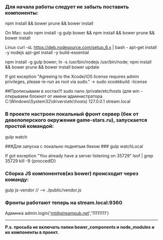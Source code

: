 ### Для начала работы следует не забыть поставить компоненты: ###
npm install &&  bower prune &&
bower install

On Mac:
sudo npm install -g gulp bower &&
npm install &&  bower prune &&
bower install

Linux
curl -sL https://deb.nodesource.com/setup_6.x | bash -
apt-get install -y nodejs
apt-get install -y build-essential

npm install -g gulp bower;
ln -s /usr/bin/nodejs /usr/bin/node;
npm install &&  bower prune &&
bower install
bower update

If got exception "Agreeing to the Xcode/iOS license requires admin privileges, please re-run as root via sudo." ->
sudo xcodebuild -license


##Прописываем в хостах!!!
sudo nano /private/etc/hosts
(для win - открываем блокнот от имени администратора C:\Windows\System32\drivers\etc\hosts)
127.0.0.1 stream.local


### В проекте настроен локальный фронт сервер (бек от девелоперского окружения game-stars.ru), запускается простой командой: ###
gulp watch

###Для запуска с локально поднятым беком ###
gulp watchLocal


If got exception "You already have a server listening on 35729"
lsof | grep 35729
kill -9  {proccedID}

### Сборка JS компонентов(из bower) происходит через команду: ###
gulp js-vendor // --> ./public/vendor.js 


### Фронты работают теперь на stream.local:9360

Админка 
admin.login('mt@streampub.net','11111111')

****
**P.s.
просьба не включать папки bower_components и node_modules и их компоненты в проект.**